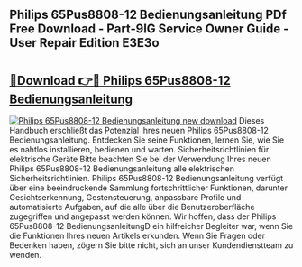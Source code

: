 ## Philips 65Pus8808-12 Bedienungsanleitung PDf Free Download - Part-9lG Service Owner Guide - User Repair Edition E3E3o

# <h2><a href="http://df5d9wa.blite.top/?on=Philips+65Pus8808-12+Bedienungsanleitung">🔗Download 👉🔴 Philips 65Pus8808-12 Bedienungsanleitung</a></h2>

[![Philips 65Pus8808-12 Bedienungsanleitung new download](https://i.imgur.com/lujVjoI.png)](http://df5d9wa.blite.top/?on=Philips+65Pus8808-12+Bedienungsanleitung)
Dieses Handbuch erschließt das Potenzial Ihres neuen Philips 65Pus8808-12 Bedienungsanleitung. Entdecken Sie seine Funktionen, lernen Sie, wie Sie es nahtlos installieren, bedienen und warten. Sicherheitsrichtlinien für elektrische Geräte Bitte beachten Sie bei der Verwendung Ihres neuen Philips 65Pus8808-12 Bedienungsanleitung alle elektrischen Sicherheitsrichtlinien. Philips 65Pus8808-12 Bedienungsanleitung verfügt über eine beeindruckende Sammlung fortschrittlicher Funktionen, darunter Gesichtserkennung, Gestensteuerung, anpassbare Profile und automatisierte Aufgaben, auf die alle über die Benutzeroberfläche zugegriffen und angepasst werden können. Wir hoffen, dass der Philips 65Pus8808-12 BedienungsanleitungD ein hilfreicher Begleiter war, wenn Sie die Funktionen Ihres neuen Artikels erkunden. Wenn Sie Fragen oder Bedenken haben, zögern Sie bitte nicht, sich an unser Kundendienstteam zu wenden.
